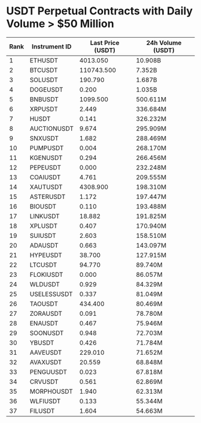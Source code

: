 # USDT Perpetual Contracts with Daily Volume > $50 Million

| Rank | Instrument ID | Last Price (USDT) | 24h Volume (USDT) |
|------|---------------|-------------------|-------------------|
| 1 | ETHUSDT | 4013.050 | 10.908B |
| 2 | BTCUSDT | 110743.500 | 7.352B |
| 3 | SOLUSDT | 190.790 | 1.687B |
| 4 | DOGEUSDT | 0.200 | 1.035B |
| 5 | BNBUSDT | 1099.500 | 500.611M |
| 6 | XRPUSDT | 2.449 | 336.684M |
| 7 | HUSDT | 0.141 | 326.232M |
| 8 | AUCTIONUSDT | 9.674 | 295.909M |
| 9 | SNXUSDT | 1.682 | 288.469M |
| 10 | PUMPUSDT | 0.004 | 268.170M |
| 11 | KGENUSDT | 0.294 | 266.456M |
| 12 | PEPEUSDT | 0.000 | 232.248M |
| 13 | COAIUSDT | 4.761 | 209.555M |
| 14 | XAUTUSDT | 4308.900 | 198.310M |
| 15 | ASTERUSDT | 1.172 | 197.447M |
| 16 | BIOUSDT | 0.110 | 193.488M |
| 17 | LINKUSDT | 18.882 | 191.825M |
| 18 | XPLUSDT | 0.407 | 170.940M |
| 19 | SUIUSDT | 2.603 | 158.510M |
| 20 | ADAUSDT | 0.663 | 143.097M |
| 21 | HYPEUSDT | 38.700 | 127.915M |
| 22 | LTCUSDT | 94.770 | 89.740M |
| 23 | FLOKIUSDT | 0.000 | 86.057M |
| 24 | WLDUSDT | 0.929 | 84.329M |
| 25 | USELESSUSDT | 0.337 | 81.049M |
| 26 | TAOUSDT | 434.400 | 80.469M |
| 27 | ZORAUSDT | 0.091 | 78.780M |
| 28 | ENAUSDT | 0.467 | 75.946M |
| 29 | SOONUSDT | 0.948 | 72.703M |
| 30 | YBUSDT | 0.426 | 71.784M |
| 31 | AAVEUSDT | 229.010 | 71.652M |
| 32 | AVAXUSDT | 20.559 | 68.848M |
| 33 | PENGUUSDT | 0.023 | 67.818M |
| 34 | CRVUSDT | 0.561 | 62.869M |
| 35 | MORPHOUSDT | 1.940 | 62.313M |
| 36 | WLFIUSDT | 0.133 | 55.344M |
| 37 | FILUSDT | 1.604 | 54.663M |
